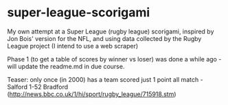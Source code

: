 # super-league-scorigami
My own attempt at a Super League (rugby league) scorigami, inspired by Jon Bois' version for the NFL, and using data collected by the Rugby League project (I intend to use a web scraper)

Phase 1 (to get a table of scores by winner vs loser) was done a while ago - will update the readme.md in due course.

Teaser: only once (in 2000) has a team scored just 1 point all match - Salford 1-52 Bradford (http://news.bbc.co.uk/1/hi/sport/rugby_league/715918.stm)

